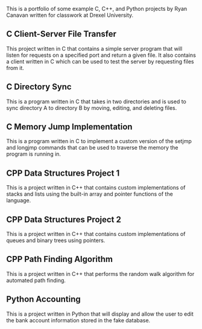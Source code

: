 This is a portfolio of some example C, C++, and Python projects by Ryan Canavan written for classwork at Drexel University.

## C Client-Server File Transfer
This project written in C that contains a simple server program that will listen for requests on a specified port and return a given file. It also contains a client written in C which can be used to test the server by requesting files from it.

## C Directory Sync
This is a program written in C that takes in two directories and is used to sync directory A to directory B by moving, editing, and deleting files.

## C Memory Jump Implementation
This is a program written in C to implement a custom version of the setjmp and longjmp commands that can be used to traverse the memory the program is running in.

## CPP Data Structures Project 1
This is a project written in C++ that contains custom implementations of stacks and lists using the built-in array and pointer functions of the language.

## CPP Data Structures Project 2
This is a project written in C++ that contains custom implementations of queues and binary trees using pointers.

## CPP Path Finding Algorithm
This is a project written in C++ that performs the random walk algorithm for automated path finding.

## Python Accounting
This is a project written in Python that will display and allow the user to edit the bank account information stored in the fake database.
